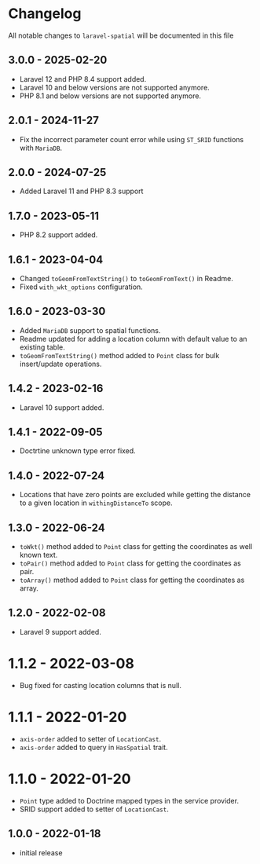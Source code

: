 # Changelog

All notable changes to `laravel-spatial` will be documented in this file

## 3.0.0 - 2025-02-20
- Laravel 12 and PHP 8.4 support added.
- Laravel 10 and below versions are not supported anymore.
- PHP 8.1 and below versions are not supported anymore.

## 2.0.1 - 2024-11-27
- Fix the incorrect parameter count error while using `ST_SRID` functions with `MariaDB`.

## 2.0.0 - 2024-07-25
- Added Laravel 11 and PHP 8.3 support

## 1.7.0 - 2023-05-11
- PHP 8.2 support added.

## 1.6.1 - 2023-04-04
- Changed `toGeomFromTextString()` to `toGeomFromText()` in Readme.
- Fixed `with_wkt_options` configuration.

## 1.6.0 - 2023-03-30
- Added `MariaDB` support to spatial functions.
- Readme updated for adding a location column with default value to an existing table.
- `toGeomFromTextString()` method added to `Point` class for bulk insert/update operations.

## 1.4.2 - 2023-02-16
- Laravel 10 support added.

## 1.4.1 - 2022-09-05
- Doctrtine unknown type error fixed.

## 1.4.0 - 2022-07-24
- Locations that have zero points are excluded while getting the distance to a given location in `withingDistanceTo` scope.

## 1.3.0 - 2022-06-24
- `toWkt()` method added to `Point` class for getting the coordinates as well known text.
- `toPair()` method added to `Point` class for getting the coordinates as pair.
- `toArray()` method added to `Point` class for getting the coordinates as array.

## 1.2.0 - 2022-02-08
- Laravel 9 support added.

# 1.1.2 - 2022-03-08
- Bug fixed for casting location columns that is null.

# 1.1.1 - 2022-01-20
- `axis-order` added to setter of `LocationCast`.
- `axis-order` added to query in `HasSpatial` trait.

# 1.1.0 - 2022-01-20
- `Point` type added to Doctrine mapped types in the service provider.
- SRID support added to setter of `LocationCast`.

## 1.0.0 - 2022-01-18
- initial release
